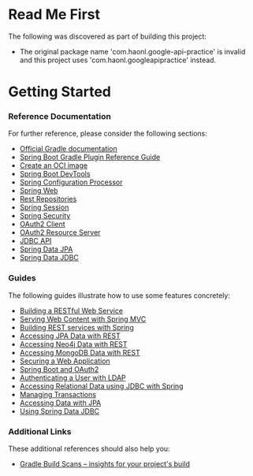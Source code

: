 # Read Me First
The following was discovered as part of building this project:

* The original package name 'com.haonl.google-api-practice' is invalid and this project uses 'com.haonl.googleapipractice' instead.

# Getting Started

### Reference Documentation
For further reference, please consider the following sections:

* [Official Gradle documentation](https://docs.gradle.org)
* [Spring Boot Gradle Plugin Reference Guide](https://docs.spring.io/spring-boot/docs/2.7.1-SNAPSHOT/gradle-plugin/reference/html/)
* [Create an OCI image](https://docs.spring.io/spring-boot/docs/2.7.1-SNAPSHOT/gradle-plugin/reference/html/#build-image)
* [Spring Boot DevTools](https://docs.spring.io/spring-boot/docs/2.7.1-SNAPSHOT/reference/htmlsingle/#using.devtools)
* [Spring Configuration Processor](https://docs.spring.io/spring-boot/docs/2.7.1-SNAPSHOT/reference/htmlsingle/#appendix.configuration-metadata.annotation-processor)
* [Spring Web](https://docs.spring.io/spring-boot/docs/2.7.1-SNAPSHOT/reference/htmlsingle/#web)
* [Rest Repositories](https://docs.spring.io/spring-boot/docs/2.7.1-SNAPSHOT/reference/htmlsingle/#howto.data-access.exposing-spring-data-repositories-as-rest)
* [Spring Session](https://docs.spring.io/spring-session/reference/)
* [Spring Security](https://docs.spring.io/spring-boot/docs/2.7.1-SNAPSHOT/reference/htmlsingle/#web.security)
* [OAuth2 Client](https://docs.spring.io/spring-boot/docs/2.7.1-SNAPSHOT/reference/htmlsingle/#web.security.oauth2.client)
* [OAuth2 Resource Server](https://docs.spring.io/spring-boot/docs/2.7.1-SNAPSHOT/reference/htmlsingle/#web.security.oauth2.server)
* [JDBC API](https://docs.spring.io/spring-boot/docs/2.7.1-SNAPSHOT/reference/htmlsingle/#data.sql)
* [Spring Data JPA](https://docs.spring.io/spring-boot/docs/2.7.1-SNAPSHOT/reference/htmlsingle/#data.sql.jpa-and-spring-data)
* [Spring Data JDBC](https://docs.spring.io/spring-boot/docs/2.7.1-SNAPSHOT/reference/htmlsingle/#data.sql.jdbc)

### Guides
The following guides illustrate how to use some features concretely:

* [Building a RESTful Web Service](https://spring.io/guides/gs/rest-service/)
* [Serving Web Content with Spring MVC](https://spring.io/guides/gs/serving-web-content/)
* [Building REST services with Spring](https://spring.io/guides/tutorials/rest/)
* [Accessing JPA Data with REST](https://spring.io/guides/gs/accessing-data-rest/)
* [Accessing Neo4j Data with REST](https://spring.io/guides/gs/accessing-neo4j-data-rest/)
* [Accessing MongoDB Data with REST](https://spring.io/guides/gs/accessing-mongodb-data-rest/)
* [Securing a Web Application](https://spring.io/guides/gs/securing-web/)
* [Spring Boot and OAuth2](https://spring.io/guides/tutorials/spring-boot-oauth2/)
* [Authenticating a User with LDAP](https://spring.io/guides/gs/authenticating-ldap/)
* [Accessing Relational Data using JDBC with Spring](https://spring.io/guides/gs/relational-data-access/)
* [Managing Transactions](https://spring.io/guides/gs/managing-transactions/)
* [Accessing Data with JPA](https://spring.io/guides/gs/accessing-data-jpa/)
* [Using Spring Data JDBC](https://github.com/spring-projects/spring-data-examples/tree/master/jdbc/basics)

### Additional Links
These additional references should also help you:

* [Gradle Build Scans – insights for your project's build](https://scans.gradle.com#gradle)

